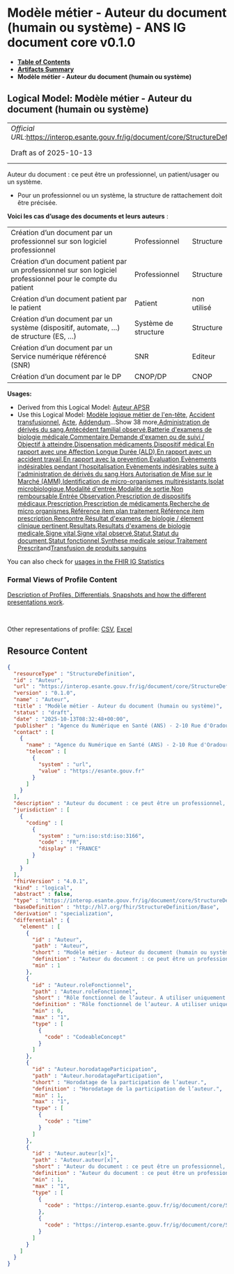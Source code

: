# Modèle métier - Auteur du document (humain ou système) - ANS IG document core v0.1.0

* [**Table of Contents**](toc.md)
* [**Artifacts Summary**](artifacts.md)
* **Modèle métier - Auteur du document (humain ou système)**

## Logical Model: Modèle métier - Auteur du document (humain ou système) 

| | |
| :--- | :--- |
| *Official URL*:https://interop.esante.gouv.fr/ig/document/core/StructureDefinition/Auteur | *Version*:0.1.0 |
| Draft as of 2025-10-13 | *Computable Name*:Auteur |

 
Auteur du document : ce peut être un professionnel, un patient/usager ou un système. 
* Pour un professionnel ou un système, la structure de rattachement doit être précisée.
 

**Voici les cas d’usage des documents et leurs auteurs** :

| | | |
| :--- | :--- | :--- |
| Création d’un document par un professionnel sur son logiciel professionnel | Professionnel | Structure |
| Création d’un document patient par un professionnel sur son logiciel professionnel pour le compte du patient | Professionnel | Structure |
| Création d’un document patient par le patient | Patient | non utilisé |
| Création d’un document par un système (dispositif, automate, …) de structure (ES, …) | Système de structure | Structure |
| Création d’un document par un Service numérique référencé (SNR) | SNR | Editeur |
| Création d’un document par le DP | CNOP/DP | CNOP |

**Usages:**

* Derived from this Logical Model: [Auteur APSR](StructureDefinition-AuteurAPSR.md)
* Use this Logical Model: [Modèle logique métier de l'en-tête](StructureDefinition-EnteteDocument.md), [Accident transfusionnel](StructureDefinition-FrAccidentsTransfusionnels.md), [Acte](StructureDefinition-FrActe.md), [Addendum](StructureDefinition-FrAddendum.md)...Show 38 more,[Administration de dérivés du sang](StructureDefinition-FrAdministrationDeDerivesDuSang.md),[Antécédent familial observé](StructureDefinition-FrAntecedentFamilialObserve.md),[Batterie d'examens de biologie médicale](StructureDefinition-FrBatterieExamensBiologieMedicale.md),[Commentaire](StructureDefinition-FrCommentaireER.md),[Demande d'examen ou de suivi / Objectif à atteindre](StructureDefinition-FrDemandeExamenOuSuivi.md),[Dispensation médicaments](StructureDefinition-FrDispensationMedicaments.md),[Dispositif médical](StructureDefinition-FrDispositifMedicalEntry.md),[En rapport avec une Affection Longue Durée (ALD)](StructureDefinition-FrEnRapportAvecALD.md),[En rapport avec un accident travail](StructureDefinition-FrEnRapportAvecAccidentTravail.md),[En rapport avec la prevention](StructureDefinition-FrEnRapportAvecLaPrevention.md),[Evaluation](StructureDefinition-FrEvaluation.md),[Evènements indésirables pendant l'hospitalisation](StructureDefinition-FrEvenementIndesirablePendantHospitalisation.md),[Evènements indésirables suite à l'administration de dérivés du sang](StructureDefinition-FrEvenementsIndesirablesSuiteAdministrationDerivesSang.md),[Hors Autorisation de Mise sur le Marché (AMM)](StructureDefinition-FrHorsAMM.md),[Identification de micro-organismes multirésistants](StructureDefinition-FrIdentificationDeMicroOrganismesMultiresistants.md),[Isolat microbiologique](StructureDefinition-FrIsolatMicrobiologique.md),[Modalité d'entrée](StructureDefinition-FrModaliteEntree.md),[Modalité de sortie](StructureDefinition-FrModaliteSortie.md),[Non remboursable](StructureDefinition-FrNonRemboursable.md),[Entrée Observation](StructureDefinition-FrObservation.md),[Prescription de dispositifs médicaux](StructureDefinition-FrPrescriptionDispositifsMedicaux.md),[Prescription](StructureDefinition-FrPrescriptionEntry.md),[Prescription de médicaments](StructureDefinition-FrPrescriptionMedicaments.md),[Recherche de micro organismes](StructureDefinition-FrRechercheDeMicroOrganismes.md),[Référence item plan traitement](StructureDefinition-FrReferenceItemPlanTraitement.md),[Référence item prescription](StructureDefinition-FrReferenceItemPrescription.md),[Rencontre](StructureDefinition-FrRencontre.md),[Résultat d'examens de biologie / élement clinique pertinent](StructureDefinition-FrResultatExamensBiologieElementCliniquePertinent.md),[Resultats](StructureDefinition-FrResultatsEntry.md),[Resultats d'examens de biologie medicale](StructureDefinition-FrResultatsExamensBiologieMedicale.md),[Signe vital](StructureDefinition-FrSigneVital.md),[Signe vital observé](StructureDefinition-FrSigneVitalObserve.md),[Statut](StructureDefinition-FrStatut.md),[Statut du document](StructureDefinition-FrStatutDocumentEntry.md),[Statut fonctionnel](StructureDefinition-FrStatutFonctionnel.md),[Synthese medicale sejour](StructureDefinition-FrSyntheseMedicaleSejour.md),[Traitement Prescrit](StructureDefinition-FrTraitementPrescrit.md)and[Transfusion de produits sanguins](StructureDefinition-FrTransfusionDeProduitsSanguins.md)

You can also check for [usages in the FHIR IG Statistics](https://packages2.fhir.org/xig/ans.document.fr.core|current/StructureDefinition/Auteur)

### Formal Views of Profile Content

 [Description of Profiles, Differentials, Snapshots and how the different presentations work](http://build.fhir.org/ig/FHIR/ig-guidance/readingIgs.html#structure-definitions). 

 

Other representations of profile: [CSV](StructureDefinition-Auteur.csv), [Excel](StructureDefinition-Auteur.xlsx) 



## Resource Content

```json
{
  "resourceType" : "StructureDefinition",
  "id" : "Auteur",
  "url" : "https://interop.esante.gouv.fr/ig/document/core/StructureDefinition/Auteur",
  "version" : "0.1.0",
  "name" : "Auteur",
  "title" : "Modèle métier - Auteur du document (humain ou système)",
  "status" : "draft",
  "date" : "2025-10-13T08:32:48+00:00",
  "publisher" : "Agence du Numérique en Santé (ANS) - 2-10 Rue d'Oradour-sur-Glane, 75015 Paris",
  "contact" : [
    {
      "name" : "Agence du Numérique en Santé (ANS) - 2-10 Rue d'Oradour-sur-Glane, 75015 Paris",
      "telecom" : [
        {
          "system" : "url",
          "value" : "https://esante.gouv.fr"
        }
      ]
    }
  ],
  "description" : "Auteur du document : ce peut être un professionnel, un patient/usager ou un système. \n- Pour un professionnel ou un système, la structure de rattachement doit être précisée.",
  "jurisdiction" : [
    {
      "coding" : [
        {
          "system" : "urn:iso:std:iso:3166",
          "code" : "FR",
          "display" : "FRANCE"
        }
      ]
    }
  ],
  "fhirVersion" : "4.0.1",
  "kind" : "logical",
  "abstract" : false,
  "type" : "https://interop.esante.gouv.fr/ig/document/core/StructureDefinition/Auteur",
  "baseDefinition" : "http://hl7.org/fhir/StructureDefinition/Base",
  "derivation" : "specialization",
  "differential" : {
    "element" : [
      {
        "id" : "Auteur",
        "path" : "Auteur",
        "short" : "Modèle métier - Auteur du document (humain ou système)",
        "definition" : "Auteur du document : ce peut être un professionnel, un patient/usager ou un système. \n- Pour un professionnel ou un système, la structure de rattachement doit être précisée.",
        "min" : 1
      },
      {
        "id" : "Auteur.roleFonctionnel",
        "path" : "Auteur.roleFonctionnel",
        "short" : "Rôle fonctionnel de l’auteur. A utiliser uniquement si l'auteur est un professionnel.",
        "definition" : "Rôle fonctionnel de l’auteur. A utiliser uniquement si l'auteur est un professionnel.",
        "min" : 0,
        "max" : "1",
        "type" : [
          {
            "code" : "CodeableConcept"
          }
        ]
      },
      {
        "id" : "Auteur.horodatageParticipation",
        "path" : "Auteur.horodatageParticipation",
        "short" : "Horodatage de la participation de l’auteur.",
        "definition" : "Horodatage de la participation de l’auteur.",
        "min" : 1,
        "max" : "1",
        "type" : [
          {
            "code" : "time"
          }
        ]
      },
      {
        "id" : "Auteur.auteur[x]",
        "path" : "Auteur.auteur[x]",
        "short" : "Auteur du document : ce peut être un professionnel, un patient/usager ou un système. Pour un professionnel ou un système, la structure de rattachement doit être précisée.",
        "definition" : "Auteur du document : ce peut être un professionnel, un patient/usager ou un système. Pour un professionnel ou un système, la structure de rattachement doit être précisée.",
        "min" : 1,
        "max" : "1",
        "type" : [
          {
            "code" : "https://interop.esante.gouv.fr/ig/document/core/StructureDefinition/PersonneStructureAuteur"
          },
          {
            "code" : "https://interop.esante.gouv.fr/ig/document/core/StructureDefinition/SystemeStructureAuteur"
          }
        ]
      }
    ]
  }
}

```
